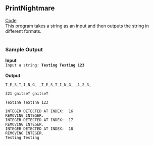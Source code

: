 ## PrintNightmare
[Code](printNightmare.py) <br>
This program takes a string as an input and then outputs the string in different formats. <br><br>
### Sample Output
**Input**<br>
`Input a string: `**`Testing Testing 123`**<br><br>
**Output**
```
T_E_S_T_I_N_G_ _T_E_S_T_I_N_G_ _1_2_3_

321 gnitseT gnitseT

TeStInG TeStInG 123

INTEGER DETECTED AT INDEX:  16 
REMOVING INTEGER.
INTEGER DETECTED AT INDEX:  17 
REMOVING INTEGER.
INTEGER DETECTED AT INDEX:  18 
REMOVING INTEGER.
Testing Testing
```
